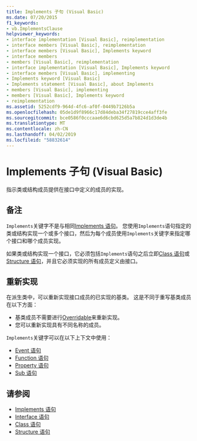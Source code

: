 ```yaml
---
title: Implements 子句 (Visual Basic)
ms.date: 07/20/2015
f1_keywords:
- vb.ImplementsClause
helpviewer_keywords:
- interface implementation [Visual Basic], reimplementation
- interface members [Visual Basic], reimplementation
- interface members [Visual Basic], Implements keyword
- interface members
- members [Visual Basic], reimplementation
- interface implementation [Visual Basic], Implements keyword
- interface members [Visual Basic], implementing
- Implements keyword [Visual Basic]
- Implements statement [Visual Basic], about Implements
- members [Visual Basic], implementing
- members [Visual Basic], Implements keyword
- reimplementation
ms.assetid: 5252cdf9-964d-4fc6-af0f-0449b7126b5a
ms.openlocfilehash: 05de1d9f8966c17d84deba34f27819cce4aff3fe
ms.sourcegitcommit: bce0586f0cccaae6d6cbd625d5a7b824d1d3de4b
ms.translationtype: MT
ms.contentlocale: zh-CN
ms.lasthandoff: 04/02/2019
ms.locfileid: "58832614"
---
```

# <a name="implements-clause-visual-basic"></a>Implements 子句 (Visual Basic)
指示类或结构成员提供在接口中定义的成员的实现。  
  
## <a name="remarks"></a>备注  
`Implements`关键字不是与相同[Implements 语句](../../../visual-basic/language-reference/statements/implements-statement.md)。 您使用`Implements`语句指定的类或结构实现一个或多个接口，然后为每个成员使用`Implements`关键字来指定哪个接口和哪个成员实现。

如果类或结构实现一个接口，它必须包括`Implements`语句之后立即[Class 语句](../../../visual-basic/language-reference/statements/class-statement.md)或[Structure 语句](../../../visual-basic/language-reference/statements/structure-statement.md)，并且它必须实现的所有成员定义由接口。

## <a name="reimplementation"></a>重新实现  
在派生类中，可以重新实现接口成员的已实现的基类。 这是不同于重写基类成员在以下方面：

- 基类成员不需要进行[Overridable](../../../visual-basic/language-reference/modifiers/overridable.md)来重新实现。
- 您可以重新实现具有不同名称的成员。

`Implements`关键字可以在以下上下文中使用：
- [Event 语句](../../../visual-basic/language-reference/statements/event-statement.md)
- [Function 语句](../../../visual-basic/language-reference/statements/function-statement.md)
- [Property 语句](../../../visual-basic/language-reference/statements/property-statement.md)
- [Sub 语句](../../../visual-basic/language-reference/statements/sub-statement.md)  
  
## <a name="see-also"></a>请参阅

- [Implements 语句](../../../visual-basic/language-reference/statements/implements-statement.md)
- [Interface 语句](../../../visual-basic/language-reference/statements/interface-statement.md)
- [Class 语句](../../../visual-basic/language-reference/statements/class-statement.md)
- [Structure 语句](../../../visual-basic/language-reference/statements/structure-statement.md)
